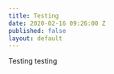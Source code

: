 ```yaml
---
title: Testing
date: 2020-02-16 09:26:00 Z
published: false
layout: default
---
```


Testing testing